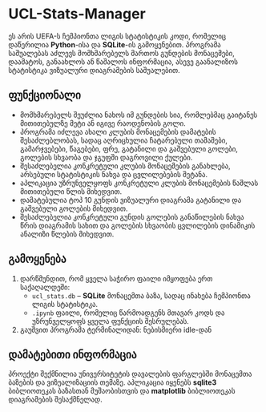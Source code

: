 # UCL-Stats-Manager  

ეს არის UEFA-ს ჩემპიონთა ლიგის სტატისტიკის კოდი, რომელიც დაწერილია  **Python**-ისა და **SQLite**-ის გამოყენებით. პროგრამა საშუალებას აძლევს მომხმარებელს მართოს გუნდების მონაცემები, დაამატოს, განაახლოს ან წაშალოს ინფორმაცია, ასევე გაანალიზოს სტატისტიკა ვიზუალური დიაგრამების საშუალებით. 

## ფუნქციონალი  

- მომხმარებელს შეუძლია ნახოს იმ გუნდების სია, რომლებმაც გაიტანეს მითითებულზე მეტი ან იგივე რაოდენობის გოლი.  
- პროგრამა იძლევა ახალი კლუბის მონაცემების დამატების შესაძლებლობას, სადაც აღრიცხულია ჩატარებული თამაშები, გამარჯვებები, წაგებები, ფრე, გატანილი და გაშვებული გოლები, გოლების სხვაობა და ჯგუფში დაგროვილი ქულები.  
- შესაძლებელია კონკრეტული კლუბის მონაცემების განახლება, არსებული სტატისტიკის ნახვა და ცვლილებების შეტანა.  
- აპლიკაცია უზრუნველყოფს კონკრეტული კლუბის მონაცემების წაშლას მითითებული წლის მიხედვით.  
- დამატებულია ტოპ 10 გუნდის ვიზუალური დიაგრამა გატანილი და გაშვებული გოლების მიხედვით.  
- შესაძლებელია კონკრეტული გუნდის გოლების განაწილების ნახვა წრის დიაგრამის სახით და გოლების სხვაობის ცვლილების დინამიკის ანალიზი წლების მიხედვით.  

## გამოყენება  

1. დარწმუნდით, რომ ყველა საჭირო ფაილი იმყოფება ერთ საქაღალდეში:  
   - `ucl_stats.db` – **SQLite** მონაცემთა ბაზა, სადაც ინახება ჩემპიონთა ლიგის სტატისტიკა.  
   - `.ipynb` ფაილი, რომელიც წარმოადგენს მთავარ კოდს და უზრუნველყოფს ყველა ფუნქციის შესრულებას. 
2. გაუშვით პროგრამა ტერმინალიდან: ნებისმიერი idle-დან  

## დამატებითი ინფორმაცია  

პროექტი შექმნილია უნივერსიტეტის დავალების ფარგლებში მონაცემთა ბაზების და ვიზუალიზაციის თემაზე. აპლიკაცია იყენებს **sqlite3** ბიბლიოთეკას ბაზასთან მუშაობისთვის და **matplotlib** ბიბლიოთეკას დიაგრამების შესაქმნელად.
